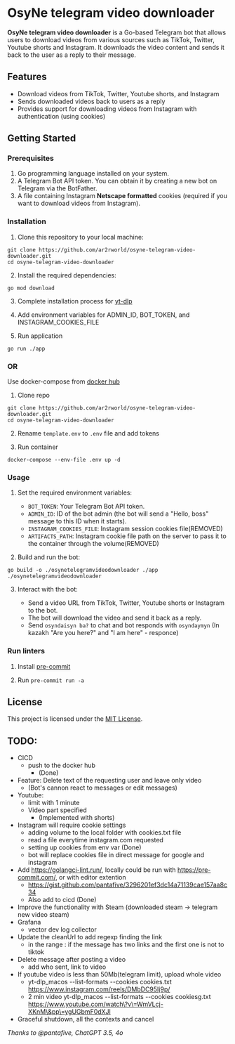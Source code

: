 # OsyNe telegram video downloader

**OsyNe telegram video downloader** is a Go-based Telegram bot that allows users to download videos from various sources such as TikTok, Twitter, Youtube shorts and Instagram. It downloads the video content and sends it back to the user as a reply to their message.

## Features

- Download videos from TikTok, Twitter, Youtube shorts, and Instagram
- Sends downloaded videos back to users as a reply
- Provides support for downloading videos from Instagram with authentication (using cookies)

## Getting Started

### Prerequisites

1. Go programming language installed on your system.
2. A Telegram Bot API token. You can obtain it by creating a new bot on Telegram via the BotFather.
3. A file containing Instagram **Netscape formatted** cookies (required if you want to download videos from Instagram).

### Installation

1. Clone this repository to your local machine:

```
git clone https://github.com/ar2rworld/osyne-telegram-video-downloader.git
cd osyne-telegram-video-downloader
```

2. Install the required dependencies:

```
go mod download
```

3. Complete installation process for [yt-dlp](https://github.com/yt-dlp/yt-dlp)

4. Add environment variables for ADMIN_ID, BOT_TOKEN, and INSTAGRAM_COOKIES_FILE

5. Run application
```
go run ./app
```

### OR

Use docker-compose from [docker hub](https://hub.docker.com/r/ar2rworld/osyne-telegram-video-downloader)

1. Clone repo
```
git clone https://github.com/ar2rworld/osyne-telegram-video-downloader.git
cd osyne-telegram-video-downloader
```

2. Rename `template.env` to  `.env` file and add tokens

3. Run container
```
docker-compose --env-file .env up -d
```

### Usage

1. Set the required environment variables:

    - `BOT_TOKEN`: Your Telegram Bot API token.
    - `ADMIN_ID`: ID of the bot admin (the bot will send a "Hello, boss" message to this ID when it starts).
    - `INSTAGRAM_COOKIES_FILE`: Instagram session cookies file(REMOVED)
    - `ARTIFACTS_PATH`: Instagram cookie file path on the server to pass it to the container through the volume(REMOVED)

2. Build and run the bot:

```
go build -o ./osynetelegramvideodownloader ./app
./osynetelegramvideodownloader
```

3. Interact with the bot:

    - Send a video URL from TikTok, Twitter, Youtube shorts or Instagram to the bot.
    - The bot will download the video and send it back as a reply.
    - Send `osyndaisyn ba?` to chat and bot responds with `osyndaymyn` (In kazakh "Are you here?" and "I am here" - responce)

### Run linters
1. Install [pre-commit](https://pre-commit.com/#install)

2. Run `pre-commit run -a`
## License

This project is licensed under the [MIT License](LICENSE).

## TODO:
- CICD
  - push to the docker hub
    - (Done)
- Feature: Delete text of the requesting user and leave only video
  - (Bot's cannon react to messages or edit messages)
- Youtube:
  - limit with 1 minute
  - Video part specified
    - (Implemented with shorts)
- Instagram will require cookie settings
  - adding volume to the local folder with cookies.txt file
  - read a file everytime instagram.com requested
  - setting up cookies from env var (Done)
  - bot will replace cookies file in direct message for google and instagram
- Add https://golangci-lint.run/, locally could be run with https://pre-commit.com/, or with editor extention
  - https://gist.github.com/pantafive/3296201ef3dc14a71139cae157aa8c34
  - Also add to cicd (Done)
- Improve the functionality with Steam (downloaded steam -> telegram new video steam)
- Grafana
  - vector dev log collector
- Update the cleanUrl to add regexp finding the link
  - in the range : if the message has two links and the first one is not to tiktok
- Delete message after posting a video
  - add who sent, link to video
- If youtube video is less than 50Mb(telegram limit), upload whole video
  - yt-dlp_macos --list-formats --cookies cookies.txt https://www.instagram.com/reels/DMbDC95Ij9p/
  - 2 min video yt-dlp_macos --list-formats --cookies cookiesg.txt https://www.youtube.com/watch\?v\=WmVLcj-XKnM\&pp\=ygUGbmF0dXJl
- Graceful shutdown, all the contexts and cancel


*Thanks to @pantafive, ChatGPT 3.5, 4o*
